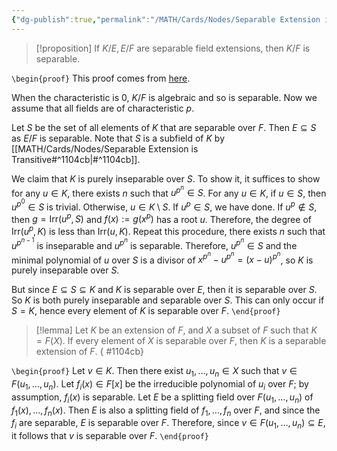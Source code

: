 ```yaml
---
{"dg-publish":true,"permalink":"/MATH/Cards/Nodes/Separable Extension is Transitive/","dgPassFrontmatter":true}
---
```



> [!proposition]
> If $K / E, E / F$ are separable field extensions, then $K / F$ is separable.

`\begin{proof}` This proof comes from [here](https://math.stackexchange.com/questions/154765/k-e-e-f-are-separable-field-extensions-implies-k-f-is-separable). 

When the characteristic is $0$, $K/F$ is algebraic and so is separable. Now we assume that all fields are of characteristic $p$. 

Let $S$ be the set of all elements of $K$ that are separable over $F$. Then $E \subseteq S$ as $E / F$ is separable. Note that $S$ is a subfield of $K$ by [[MATH/Cards/Nodes/Separable Extension is Transitive#^1104cb\|#^1104cb]].

We claim that $K$ is purely inseparable over $S$. To show it, it suffices to show for any $u\in K$, there exists $n$ such that $u^{p^n}\in S$. For any $u\in K$, if $u\in S$, then $u^{p^0}\in S$ is trivial. Otherwise, $u\in K\setminus S$. If $u^p\in S$, we have done. If $u^p\notin S$, then $g=\mathrm{Irr}(u^p,S)$ and $f(x):=g(x^p)$ has a root $u$. Therefore, the degree of $\mathrm{Irr}(u^p,K)$ is less than $\mathrm{Irr}(u,K)$. Repeat this procedure, there exists $n$ such that $u^{p^{n-1}}$ is inseparable and $u^{p^{n}}$ is separable. Therefore, $u^{p^n}\in S$ and the minimal polynomial of $u$ over $S$ is a divisor of $x^{p^n}-u^{p^n}=(x-u)^{p^n}$, so $K$ is purely inseparable over $S$.

But since $E \subseteq S \subseteq K$ and $K$ is separable over $E$, then it is separable over $S$. So $K$ is both purely inseparable and separable over $S$. This can only occur if $S=K$, hence every element of $K$ is separable over $F$.
`\end{proof}`


> [!lemma]
> Let $K$ be an extension of $F$, and $X$ a subset of $F$ such that $K=F(X)$. If every element of $X$ is separable over $F$, then $K$ is a separable extension of $F$.
{ #1104cb}


`\begin{proof}`
Let $v \in K$. Then there exist $u_1, \ldots, u_n \in X$ such that $v \in F\left(u_1, \ldots, u_n\right)$. Let $f_i(x) \in F[x]$ be the irreducible polynomial of $u_i$ over $F$; by assumption, $f_i(x)$ is separable. Let $E$ be a splitting field over $F\left(u_1, \ldots, u_n\right)$ of $f_1(x), \ldots, f_n(x)$. Then $E$ is also a splitting field of $f_1, \ldots, f_n$ over $F$, and since the $f_i$ are separable, $E$ is separable over $F$. Therefore, since $v \in F\left(u_1, \ldots, u_n\right) \subseteq E$, it follows that $v$ is separable over $F$.
`\end{proof}`
